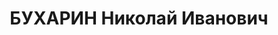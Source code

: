 ---
title: БУХАРИН Николай Иванович
description: 'Род. в 1888, г. Москва, русский, обр.: незаконченное высшее, член ВКП(б).
  Проживал: Москва, Кремль. Экономист, кандидат в члены ЦК ВКП(б), действительный
  член АН СССР, гл. редактор газеты "Известия"

  Арестован 27.02.1937. Обв. в создании и участии в к.-р. шпионско-террористической
  организации. Приговор: ВК ВС СССР, 13.03.1938 – ВМН. Расстрелян 15.03.1938, г.Москва.

  Реабилитирован Пленумом Верховного суда СССР 04.02.1988'
---
